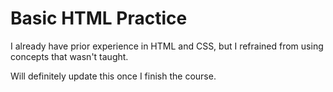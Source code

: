 # Basic HTML Practice

I already have prior experience in HTML and CSS, but I refrained from using concepts that wasn't taught.

Will definitely update this once I finish the course.
